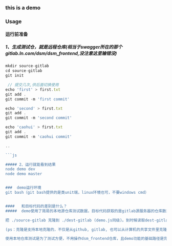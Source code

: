 ###  this is a demo

### Usage

####  运行前准备

#####  1、生成测试仓，就是远程仓库(相当于swagger所在的那个gitlab.ln.com/dsm/dsm_frontend,没注意这里输错没)

```js
mkdir source-gitlab
cd source-gitlab
git init 

 // 提交几次,供后面切换使用 
echo 'first' > first.txt 
git add .
git commit -m 'first commit'

echo 'second' > first.txt
git add .
git commit -m 'second commit'

echo 'caohui' > first.txt 
git add .
git commit -m 'caohui commit'

..

```js

##### 2、运行就能看到结果
node demo dev
node demo master


###  demo运行环境
git bash（git bash提供的是类unit端，linux环境也可，不要windows cmd）


####   和目标代码的差别是什么？
#####  demo使用了简易的本地源仓库测试数据，目标代码获取的是gitlab源服务器的仓库数据，但demo代码仓库中也包含对远程仓dsm_frontend的clone实现

把 ./source-gitlab 克隆到 ./dest-gitlab (demo.js同级)。到时候读取dest-gitlab仓库里first.txt文件内容的变化

(ps：克隆是支持本地克隆的，不仅是从github, gitlab, 也可以从计算机的共享文件里克隆其他同事的更新代码，无需经过其他服务器的远程仓库， git clone source dest中的source就是origin的默认地址，origin仅仅是一个默认的本地仓库名称，通过git remote add caohui <repoUrl>也可以改名/添加仓库caohui，之后执行更新就是git pull caohui dev表示拉取caohui仓库的dev分支)

使用本地仓库测试是为了测试方便，不用操作dsm_frontend仓库，且demo功能的基础路径是完善的，另fetch-gitlab.js文件已经最低实现了git clone dsm_frontend成功，只需替换clone和pull的地址即可，最多有少许自行调试
